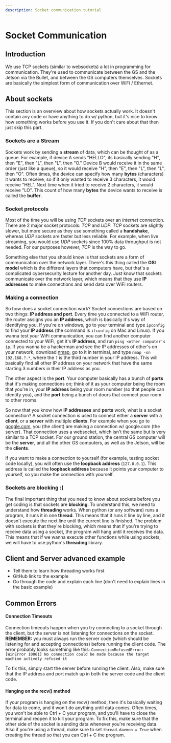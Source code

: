 ```yaml
---
description: Socket communication tutorial
---
```


# Socket Communication

## Introduction

We use TCP sockets \(similar to websockets\) a lot in programming for communication. They're used to communicate between the GS and the Jetson via the Bullet, and between the GS computers themselves. Sockets are basically the simplest form of communication over WiFi / Ethernet.

## About sockets

This section is an overview about how sockets actually work. It doesn't contain any code or have anything to do w/ python, but it's nice to know how something works before you use it. If you don't care about that then just skip this part.

### Sockets are a Stream

Sockets work by sending a **stream** of data, which can be thought of as a queue. For example, if device A sends "HELLO", its basically sending "H", then "E", then "L", then "L", then "O." Device B would receive it in the same order \(just like a queue\), so it would receive "H", then "E", then "L", then "L", then "O". Often times, the device can specify how many **bytes** \(characters\) it wants to receive, so if it only wanted to receive 3 characters, it would receive "HEL". Next time when it tried to receive 2 characters, it would receive "LO". This count of how many **bytes** the device wants to receive is called the **buffer**.

### Socket protocols

Most of the time you will be using _TCP_ sockets over an _internet_ connection. There are 2 major socket protocols: _TCP_ and _UDP_. _TCP_ sockets are slightly slower, but more secure as they use something called a **handshake**, whereas _UDP_ sockets are faster but less reliable. For example, when live streaming, you would use _UDP_ sockets since 100% data throughput is not needed. For our purposes however, _TCP_ is the way to go.

Something else that you should know is that sockets are a form of communication over the network layer. There's this thing called the **OSI model** which is the different layers that computers have, but that's a complicated cybersecurity lecture for another day. Just know that sockets communicate over the network layer, which means that they use **IP addresses** to make connections and send data over WiFi routers.

### Making a connection

So how does a socket connection work? Socket connections are based on two things: **IP address and port**. Every time you connected to a WiFi router, the router assigns you an **IP address**, which is basically it's way of identifying you. If you're on windows, go to your terminal and type `ipconfig` to find your **IP address** \(the command is `ifconfig` on Mac and Linux\). If you wanna test your WiFi communication, you can find another computer connected to your WiFi, get it's **IP address**, and run `ping <other computer's ip`. If you wanna be a hackerman and see the IP addresses of other's on your network, download [nmap](https://nmap.org/download.html), go to it in terminal, and type `nmap -sn 192.168.?.*`, where the `?` is the third number in your IP address. This will basically find all other IP address on your network that have the same starting 3 numbers in their IP address as you. 

The other aspect is the **port**. Your computer basically has a bunch of **ports** that it's making connections on; think of it as your computer being the room that you're in, your **IP address** being your room number \(so that people can identify you\), and the **port** being a bunch of doors that connect your room to other rooms.

So now that you know how **IP addresses** and **ports** work, what is a socket connection? A socket connection is used to connect either a **server** with a **client**, or a **server** with multiple **clients**. For example when you go to [google.com](https://www.google.com/), you \(the client\) are making a connection w/ google.com \(the server\). That connection uses a websocket, which isn't the same but is very similar to a TCP socket. For our ground station, the central GS computer will be the **server**, and all the other GS computers, as well as the Jetson, will be the **clients**.

If you want to make a connection to yourself \(for example, testing socket code locally\), you will often use the **loopback address** \(`127.0.0.1`\). This address is called the **loopback address** because it points your computer to yourself, so you make the connection with yourself.

### Sockets are blocking :\(

The final important thing that you need to know about sockets before you get coding is that sockets are **blocking**. To understand this, we need to understand how **threading** works. When python \(or any software\) runs a program, it runs it in one **thread**. This means that it runs it line by line, and it doesn't execute the next line until the current line is finished. The problem with sockets is that they're blocking, which means that if you're trying to receive data using a socket, the program will hang until it receives the data. This means that if we wanna execute other functions while using sockets, we will have to use python's **threading** library.



## Client and Server advanced example

* Tell them to learn how threading works first
* GitHub link to the example
* Go through the code and explain each line \(don't need to explain lines in the basic example\)

## Common Errors

#### Connection Timeouts

Connection timeouts happen when you try connecting to a socket through the client, but the server is not listening for connections on the socket. **REMEMBER:** you must always run the server code \(which should be listening for and accepting connections\) before running the client code. The error probably looks something like this: `ConnectionRefusedError: [WinError 10061] No connection could be made because the target machine actively refused it`

To fix this, simply start the server before running the client. Also, make sure that the IP address and port match up in both the server code and the client code.

#### Hanging on the recv\(\) method

If your program is hanging on the recv\(\) method, then it's basically waiting for data to come, and it won't do anything until data comes. Often times, you won't be able to Ctrl + C your program, and you'll have to close the terminal and reopen it to kill your program. To fix this, make sure that the other side of the socket is sending data whenever you're receiving data. Also if you're using a thread, make sure to set `thread.daemon = True` when creating the thread so that you can Ctrl + C the program.

